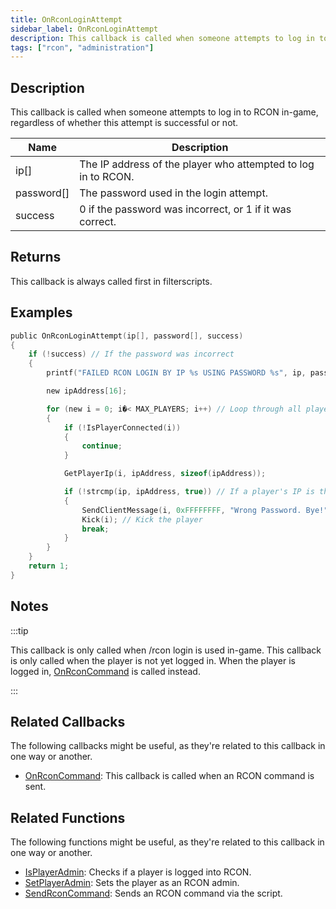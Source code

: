 ```yaml
---
title: OnRconLoginAttempt
sidebar_label: OnRconLoginAttempt
description: This callback is called when someone attempts to log in to RCON in-game, regardless of whether this attempt is successful or not.
tags: ["rcon", "administration"]
---
```


## Description

This callback is called when someone attempts to log in to RCON in-game, regardless of whether this attempt is successful or not.

| Name       | Description                                                   |
| ---------- | ------------------------------------------------------------- |
| ip[]       | The IP address of the player who attempted to log in to RCON. |
| password[] | The password used in the login attempt.                       |
| success    | 0 if the password was incorrect, or 1 if it was correct.      |

## Returns

This callback is always called first in filterscripts.

## Examples

```c
public OnRconLoginAttempt(ip[], password[], success)
{
    if (!success) // If the password was incorrect
    {
        printf("FAILED RCON LOGIN BY IP %s USING PASSWORD %s", ip, password);

        new ipAddress[16];

        for (new i = 0; i�< MAX_PLAYERS; i++) // Loop through all players
        {
            if (!IsPlayerConnected(i))
            {
                continue;
            }

            GetPlayerIp(i, ipAddress, sizeof(ipAddress));

            if (!strcmp(ip, ipAddress, true)) // If a player's IP is the IP that failed the login
            {
                SendClientMessage(i, 0xFFFFFFFF, "Wrong Password. Bye!"); // Send a message
                Kick(i); // Kick the player
                break;
            }
        }
    }
    return 1;
}
```

## Notes

:::tip

This callback is only called when /rcon login is used in-game. This callback is only called when the player is not yet logged in. When the player is logged in, [OnRconCommand](OnRconCommand) is called instead.

:::

## Related Callbacks

The following callbacks might be useful, as they're related to this callback in one way or another.

- [OnRconCommand](OnRconCommand): This callback is called when an RCON command is sent.

## Related Functions

The following functions might be useful, as they're related to this callback in one way or another.

- [IsPlayerAdmin](../functions/IsPlayerAdmin): Checks if a player is logged into RCON.
- [SetPlayerAdmin](../functions/SetPlayerAdmin): Sets the player as an RCON admin.
- [SendRconCommand](../functions/SendRconCommand): Sends an RCON command via the script.
